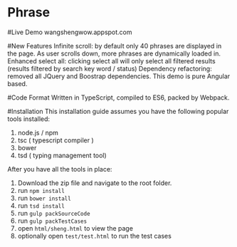 # Phrase

#Live Demo
wangshengwow.appspot.com

#New Features
Infinite scroll: by default only 40 phrases are displayed in the page. As user scrolls down, more phrases are dynamically loaded in.
Enhanced select all: clicking select all will only select all filtered results (results filtered by search key word / status)
Dependency refactoring: removed all JQuery and Boostrap dependencies. This demo is pure Angular based.

#Code Format
Written in TypeScript, compiled to ES6, packed by Webpack.

#Installation
This installation guide assumes you have the following popular tools installed:
1. node.js / npm
2. tsc ( typescript compiler )
3. bower
4. tsd ( typing management tool)

After you have all the tools in place:
1. Download the zip file and navigate to the root folder.
2. run `npm install`
3. run `bower install`
4. run `tsd install`
5. run `gulp packSourceCode`
6. run `gulp packTestCases`
7. open `html/sheng.html` to view the page
8. optionally open `test/test.html` to run the test cases


